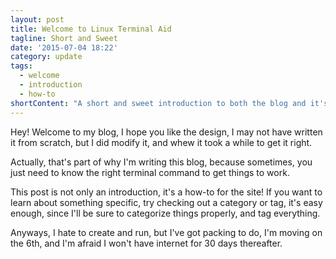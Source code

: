 ```yaml
---
layout: post
title: Welcome to Linux Terminal Aid
tagline: Short and Sweet
date: '2015-07-04 18:22'
category: update
tags:
  - welcome
  - introduction
  - how-to
shortContent: "A short and sweet introduction to both the blog and it's author."
---
```


Hey! Welcome to my blog, I hope you like the design, I may not have written it from scratch, but I did modify it, and whew it took a while to get it right.

Actually, that's part of why I'm writing this blog, because sometimes, you just need to know the right terminal command to get things to work.

This post is not only an introduction, it's a how-to for the site! If you want to learn about something specific, try checking out a category or tag, it's easy enough, since I'll be sure to categorize things properly, and tag everything.

Anyways, I hate to create and run, but I've got packing to do, I'm moving on the 6th, and I'm afraid I won't have internet for 30 days thereafter.

